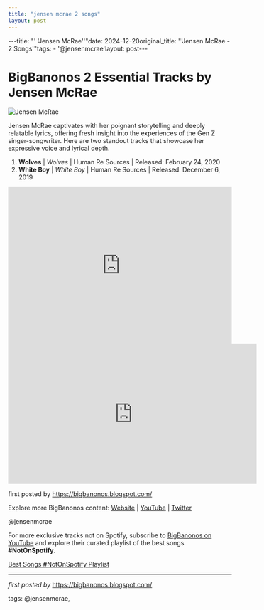 ```yaml
---
title: "jensen mcrae 2 songs"
layout: post
---
```

---title: "' 'Jensen McRae''"date: 2024-12-20original_title: "'Jensen McRae - 2 Songs'"tags:  - '@jensenmcrae'layout: post---<h1>BigBanonos 2 Essential Tracks by Jensen McRae</h1><img src="https://editionml.com/get/files/image/galleries/3JM1_Cropped.jpeg" alt="Jensen McRae"> <p>Jensen McRae captivates with her poignant storytelling and deeply relatable lyrics, offering fresh insight into the experiences of the Gen Z singer-songwriter. Here are two standout tracks that showcase her expressive voice and lyrical depth.</p> <ol> <li><strong>Wolves</strong> | <em>Wolves</em> | Human Re Sources | Released: February 24, 2020</li> <li><strong>White Boy</strong> | <em>White Boy</em> | Human Re Sources | Released: December 6, 2019</li></ol> <div> <iframe src="https://open.spotify.com/embed/playlist/0525bLgJWh1Zh5PvctMCvF?utm_source=generator" width="100%" height="352" frameborder="0" allowfullscreen="" allow="autoplay; clipboard-write; encrypted-media; fullscreen; picture-in-picture" loading="lazy"></iframe></div> <iframe allow="accelerometer; autoplay; encrypted-media; gyroscope; picture-in-picture" allowfullscreen="" frameborder="0" height="315" src="https://www.youtube.com/embed/videoseries?list=PLtuNtuTatqI1mQ5wmCEgYH0VhNWS8BeeX" width="560"></iframe> <p>first posted by <a href="https://bigbanonos.blogspot.com/">https://bigbanonos.blogspot.com/</a></p> <div> <p>Explore more BigBanonos content: <a href="https://bigbanonos.blogspot.com/">Website</a> | <a href="https://www.youtube.com/@BigBanonos">YouTube</a> | <a href="https://x.com/bigbanonos">Twitter</a></p></div> <!-- Tags --><p>@jensenmcrae</p><!--Subscribe and Playlist Links--><div>    <p>For more exclusive tracks not on Spotify, subscribe to <a href="https://www.youtube.com/@BigBanonos" target="_blank">BigBanonos on YouTube</a> and explore their curated playlist of the best songs <strong>#NotOnSpotify</strong>.</p>    <p><a href="https://www.youtube.com/playlist?list=PLtuNtuTatqI0kFahUCbtbfenC_ET5O_tr" target="_blank">Best Songs #NotOnSpotify Playlist<br /></a></p></div><hr /><p><em>first posted by</em> <a href="https://bigbanonos.blogspot.com/" rel="noopener" target="_new">https://bigbanonos.blogspot.com/</a></p><p>tags: @jensenmcrae,</p>